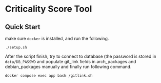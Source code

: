 # Criticality Score Tool

## Quick Start

make sure `docker` is installed, and run the following.

```
./setup.sh
```

After the script finish, try to connect to database (the 
password is stored in `data/DB_PASSWD` and populate 
git_link fields in arch_packages and debian_packages 
manually and finally run following command.

```
docker compose exec app bash /gitlink.sh
```